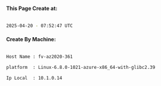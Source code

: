 
   
#### This Page Create at:

```bash

2025-04-20 - 07:52:47 UTC

```

#### Create By Machine:

```bash

Host Name : fv-az2020-361

platform  : Linux-6.8.0-1021-azure-x86_64-with-glibc2.39

Ip Local  : 10.1.0.14

```

